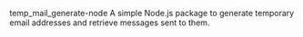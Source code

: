 temp_mail_generate-node
A simple Node.js package to generate temporary email addresses and retrieve messages sent to them.
